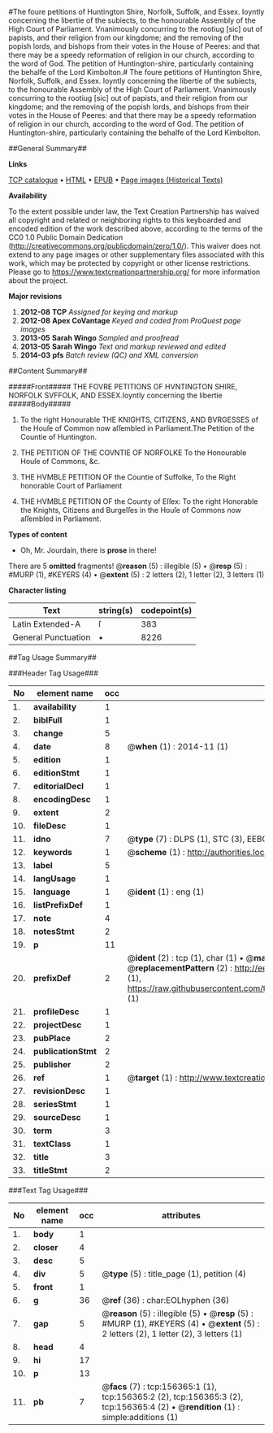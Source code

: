 #The foure petitions of Huntington Shire, Norfolk, Suffolk, and Essex. Ioyntly concerning the libertie of the subiects, to the honourable Assembly of the High Court of Parliament. Vnanimously concurring to the rootiug [sic] out of papists, and their religion from our kingdome; and the removing of the popish lords, and bishops from their votes in the House of Peeres: and that there may be a speedy reformation of religion in our church, according to the word of God. The petition of Huntington-shire, particularly containing the behalfe of the Lord Kimbolton.#
The foure petitions of Huntington Shire, Norfolk, Suffolk, and Essex. Ioyntly concerning the libertie of the subiects, to the honourable Assembly of the High Court of Parliament. Vnanimously concurring to the rootiug [sic] out of papists, and their religion from our kingdome; and the removing of the popish lords, and bishops from their votes in the House of Peeres: and that there may be a speedy reformation of religion in our church, according to the word of God. The petition of Huntington-shire, particularly containing the behalfe of the Lord Kimbolton.

##General Summary##

**Links**

[TCP catalogue](http://www.ota.ox.ac.uk/tcp/)  • 
[HTML](http://tei.it.ox.ac.uk/tcp/Texts-HTML/free/A84/A84746.html)  • 
[EPUB](http://tei.it.ox.ac.uk/tcp/Texts-EPUB/free/A84/A84746.epub) • 
[Page images (Historical Texts)](https://historicaltexts.jisc.ac.uk/eebo-99871333e)

**Availability**

To the extent possible under law, the Text Creation Partnership has waived all copyright and related or neighboring rights to this keyboarded and encoded edition of the work described above, according to the terms of the CC0 1.0 Public Domain Dedication (http://creativecommons.org/publicdomain/zero/1.0/). This waiver does not extend to any page images or other supplementary files associated with this work, which may be protected by copyright or other license restrictions. Please go to https://www.textcreationpartnership.org/ for more information about the project.

**Major revisions**

1. __2012-08__ __TCP__ *Assigned for keying and markup*
1. __2012-08__ __Apex CoVantage__ *Keyed and coded from ProQuest page images*
1. __2013-05__ __Sarah Wingo__ *Sampled and proofread*
1. __2013-05__ __Sarah Wingo__ *Text and markup reviewed and edited*
1. __2014-03__ __pfs__ *Batch review (QC) and XML conversion*

##Content Summary##

#####Front#####
 THE FOVRE PETITIONS OF HVNTINGTON SHIRE, NORFOLK SVFFOLK, AND ESSEX.Ioyntly concerning the libertie
#####Body#####

1. To the right Honourable THE KNIGHTS, CITIZENS, AND BVRGESSES of the Houſe of Common now aſſembled in Parliament.The Petition of the Countie of Huntington.

1. THE PETITION OF THE COVNTIE OF NORFOLKE To the Honourable Houſe of Commons, &c.

1. THE HVMBLE PETITION OF the Countie of Suffolke, To the Right honorable Court of Parliament

1. THE HVMBLE PETITION OF the County of Eſſex: To the right Honorable the Knights, Citizens and Burgeſſes in the Houſe of Commons now aſſembled in Parliament.

**Types of content**

  * Oh, Mr. Jourdain, there is **prose** in there!

There are 5 **omitted** fragments! 
 @__reason__ (5) : illegible (5)  •  @__resp__ (5) : #MURP (1), #KEYERS (4)  •  @__extent__ (5) : 2 letters (2), 1 letter (2), 3 letters (1)

**Character listing**


|Text|string(s)|codepoint(s)|
|---|---|---|
|Latin Extended-A|ſ|383|
|General Punctuation|•|8226|

##Tag Usage Summary##

###Header Tag Usage###

|No|element name|occ|attributes|
|---|---|---|---|
|1.|__availability__|1||
|2.|__biblFull__|1||
|3.|__change__|5||
|4.|__date__|8| @__when__ (1) : 2014-11 (1)|
|5.|__edition__|1||
|6.|__editionStmt__|1||
|7.|__editorialDecl__|1||
|8.|__encodingDesc__|1||
|9.|__extent__|2||
|10.|__fileDesc__|1||
|11.|__idno__|7| @__type__ (7) : DLPS (1), STC (3), EEBO-CITATION (1), PROQUEST (1), VID (1)|
|12.|__keywords__|1| @__scheme__ (1) : http://authorities.loc.gov/ (1)|
|13.|__label__|5||
|14.|__langUsage__|1||
|15.|__language__|1| @__ident__ (1) : eng (1)|
|16.|__listPrefixDef__|1||
|17.|__note__|4||
|18.|__notesStmt__|2||
|19.|__p__|11||
|20.|__prefixDef__|2| @__ident__ (2) : tcp (1), char (1)  •  @__matchPattern__ (2) : ([0-9\-]+):([0-9IVX]+) (1), (.+) (1)  •  @__replacementPattern__ (2) : http://eebo.chadwyck.com/downloadtiff?vid=$1&page=$2 (1), https://raw.githubusercontent.com/textcreationpartnership/Texts/master/tcpchars.xml#$1 (1)|
|21.|__profileDesc__|1||
|22.|__projectDesc__|1||
|23.|__pubPlace__|2||
|24.|__publicationStmt__|2||
|25.|__publisher__|2||
|26.|__ref__|1| @__target__ (1) : http://www.textcreationpartnership.org/docs/. (1)|
|27.|__revisionDesc__|1||
|28.|__seriesStmt__|1||
|29.|__sourceDesc__|1||
|30.|__term__|3||
|31.|__textClass__|1||
|32.|__title__|3||
|33.|__titleStmt__|2||


###Text Tag Usage###

|No|element name|occ|attributes|
|---|---|---|---|
|1.|__body__|1||
|2.|__closer__|4||
|3.|__desc__|5||
|4.|__div__|5| @__type__ (5) : title_page (1), petition (4)|
|5.|__front__|1||
|6.|__g__|36| @__ref__ (36) : char:EOLhyphen (36)|
|7.|__gap__|5| @__reason__ (5) : illegible (5)  •  @__resp__ (5) : #MURP (1), #KEYERS (4)  •  @__extent__ (5) : 2 letters (2), 1 letter (2), 3 letters (1)|
|8.|__head__|4||
|9.|__hi__|17||
|10.|__p__|13||
|11.|__pb__|7| @__facs__ (7) : tcp:156365:1 (1), tcp:156365:2 (2), tcp:156365:3 (2), tcp:156365:4 (2)  •  @__rendition__ (1) : simple:additions (1)|
